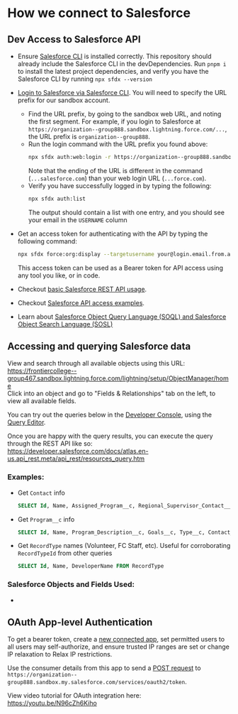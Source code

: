 # How we connect to Salesforce

## Dev Access to Salesforce API

- Ensure [Salesforce CLI](https://developer.salesforce.com/docs/atlas.en-us.sfdx_setup.meta/sfdx_setup/sfdx_setup_install_cli.htm#sfdx_setup_install_cli_npm) is installed correctly. This repository should already include the Salesforce CLI in the devDependencies. Run `pnpm i` to install the latest project dependencies, and verify you have the Salesforce CLI by running `npx sfdx --version`
- [Login to Salesforce via Salesforce CLI](https://developer.salesforce.com/docs/atlas.en-us.api_rest.meta/api_rest/quickstart_oauth.htm). You will need to specify the URL prefix for our sandbox account.

  - Find the URL prefix, by going to the sandbox web URL, and noting the first segment. For example, if you login to Salesforce at `https://organization--group888.sandbox.lightning.force.com/...`, the URL prefix is `organization--group888`.
  - Run the login command with the URL prefix you found above:
    ```bash
    npx sfdx auth:web:login -r https://organization--group888.sandbox.my.salesforce.com
    ```
    Note that the ending of the URL is different in the command (`...salesforce.com`) than your web login URL (`...force.com`).
  - Verify you have successfully logged in by typing the following:
    ```bash
    npx sfdx auth:list
    ```
    The output should contain a list with one entry, and you should see your email in the `USERNAME` column

- Get an access token for authenticating with the API by typing the following command:

  ```bash
  npx sfdx force:org:display --targetusername your@login.email.from.above
  ```

  This access token can be used as a Bearer token for API access using any tool you like, or in code.

- Checkout [basic Salesforce REST API usage](https://developer.salesforce.com/docs/atlas.en-us.api_rest.meta/api_rest/quickstart_code.htm).

- Checkout [Salesforce API access examples](https://developer.salesforce.com/docs/atlas.en-us.api_rest.meta/api_rest/dome_user_tasks.htm).

- Learn about [Salesforce Object Query Language (SOQL) and Salesforce Object Search Language (SOSL)](https://developer.salesforce.com/docs/atlas.en-us.240.0.soql_sosl.meta/soql_sosl/sforce_api_calls_soql_sosl_intro.htm)

## Accessing and querying Salesforce data

View and search through all available objects using this URL: https://frontiercollege--group467.sandbox.lightning.force.com/lightning/setup/ObjectManager/home  
Click into an object and go to "Fields & Relationships" tab on the left, to view all available fields.

You can try out the queries below in the [Developer Console](https://help.salesforce.com/s/articleView?id=sf.code_dev_console_opening.htm&type=5), using the [Query Editor](https://help.salesforce.com/s/articleView?id=sf.code_dev_console_tab_query_editor.htm&type=5).

Once you are happy with the query results, you can execute the query through the REST API like so: https://developer.salesforce.com/docs/atlas.en-us.api_rest.meta/api_rest/resources_query.htm

### Examples:

- Get `Contact` info

  ```sql
  SELECT Id, Name, Assigned_Program__c, Regional_Supervisor_Contact__c, RecordTypeId FROM Contact
  ```

- Get `Program__c` info

  ```sql
  SELECT Id, Name, Program_Description__c, Goals__c, Type__c, Contact_Person__c, OwnerId, Regional_Record_owner_Contact__c, Reporting_Region__c, Start_Date__c, End_Date__c, Delivery_Method__c, Program_Offering_Schedule__c, Location_Label__c, Location_Address__c, Location_City__c, Location_Province__c, RecordTypeId FROM Program__c
  ```

- Get `RecordType` names (Volunteer, FC Staff, etc). Useful for corroborating `RecordTypeId` from other queries

  ```sql
  SELECT Id, Name, DeveloperName FROM RecordType
  ```

### Salesforce Objects and Fields Used:

-

## OAuth App-level Authentication

To get a bearer token, create a [new connected app](https://developer.salesforce.com/docs/atlas.en-us.api_iot.meta/api_iot/qs_auth_connected_app.htm), set permitted users to all users may self-authorize, and ensure trusted IP ranges are set or change IP relaxation to Relax IP restrictions.

Use the consumer details from this app to send a [POST request](https://developer.salesforce.com/docs/atlas.en-us.api_iot.meta/api_iot/qs_auth_access_token.htm) to `https://organization--group888.sandbox.my.salesforce.com/services/oauth2/token`.

View video tutorial for OAuth integration here: https://youtu.be/N96cZh6Kiho
